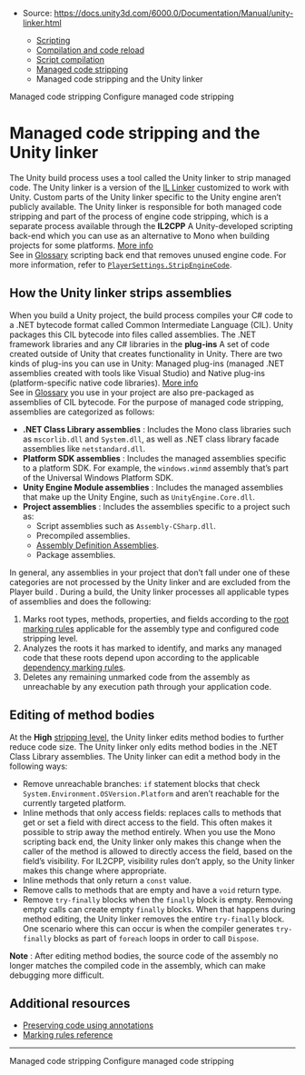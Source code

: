 * Source: https://docs.unity3d.com/6000.0/Documentation/Manual/unity-linker.html

  * [Scripting](https://docs.unity3d.com/6000.0/Documentation/Manual/scripting.html)
  * [Compilation and code reload ](https://docs.unity3d.com/6000.0/Documentation/Manual/compilation-and-code-reload.html)
  * [Script compilation](https://docs.unity3d.com/6000.0/Documentation/Manual/script-compilation.html)
  * [Managed code stripping](https://docs.unity3d.com/6000.0/Documentation/Manual/managed-code-stripping.html)
  * Managed code stripping and the Unity linker


[](https://docs.unity3d.com/6000.0/Documentation/Manual/managed-code-stripping.html)
Managed code stripping
[](https://docs.unity3d.com/6000.0/Documentation/Manual/managed-code-stripping-configure.html)
Configure managed code stripping
# Managed code stripping and the Unity linker
The Unity build process uses a tool called the Unity linker to strip managed code. The Unity linker is a version of the [IL Linker](https://github.com/mono/linker) customized to work with Unity. Custom parts of the Unity linker specific to the Unity engine aren’t publicly available.
The Unity linker is responsible for both managed code stripping and part of the process of engine code stripping, which is a separate process available through the **IL2CPP** A Unity-developed scripting back-end which you can use as an alternative to Mono when building projects for some platforms. [More info](https://docs.unity3d.com/6000.0/Documentation/Manual/scripting-backends-il2cpp.html)  
See in [Glossary](https://docs.unity3d.com/6000.0/Documentation/Manual/Glossary.html#IL2CPP) scripting back end that removes unused engine code. For more information, refer to [`PlayerSettings.StripEngineCode`](https://docs.unity3d.com/6000.0/Documentation/ScriptReference/PlayerSettings-stripEngineCode.html).
## How the Unity linker strips assemblies
When you build a Unity project, the build process compiles your C# code to a .NET bytecode format called Common Intermediate Language (CIL). Unity packages this CIL bytecode into files called assemblies. The .NET framework libraries and any C# libraries in the **plug-ins** A set of code created outside of Unity that creates functionality in Unity. There are two kinds of plug-ins you can use in Unity: Managed plug-ins (managed .NET assemblies created with tools like Visual Studio) and Native plug-ins (platform-specific native code libraries). [More info](https://docs.unity3d.com/6000.0/Documentation/Manual/plug-ins.html)  
See in [Glossary](https://docs.unity3d.com/6000.0/Documentation/Manual/Glossary.html#Plug-in) you use in your project are also pre-packaged as assemblies of CIL bytecode.
For the purpose of managed code stripping, assemblies are categorized as follows:
  * **.NET Class Library assemblies** : Includes the Mono class libraries such as `mscorlib.dll` and `System.dll`, as well as .NET class library facade assemblies like `netstandard.dll`.
  * **Platform SDK assemblies** : Includes the managed assemblies specific to a platform SDK. For example, the `windows.winmd` assembly that’s part of the Universal Windows Platform SDK.
  * **Unity Engine Module assemblies** : Includes the managed assemblies that make up the Unity Engine, such as `UnityEngine.Core.dll`.
  * **Project assemblies** : Includes the assemblies specific to a project such as: 
    * Script assemblies such as `Assembly-CSharp.dll`.
    * Precompiled assemblies.
    * [Assembly Definition Assemblies](https://docs.unity3d.com/Manual/assembly-definition-files.html).
    * Package assemblies.


In general, any assemblies in your project that don’t fall under one of these categories are not processed by the Unity linker and are excluded from the Player build .
During a build, the Unity linker processes all applicable types of assemblies and does the following:
  1. Marks root types, methods, properties, and fields according to the [root marking rules](https://docs.unity3d.com/6000.0/Documentation/Manual/managed-code-stripping-marking-rules.html#root-marking-rules) applicable for the assembly type and configured code stripping level.
  2. Analyzes the roots it has marked to identify, and marks any managed code that these roots depend upon according to the applicable [dependency marking rules](https://docs.unity3d.com/6000.0/Documentation/Manual/managed-code-stripping-marking-rules.html#dependency-marking-rules).
  3. Deletes any remaining unmarked code from the assembly as unreachable by any execution path through your application code.


## Editing of method bodies
At the **High** [stripping level](https://docs.unity3d.com/6000.0/Documentation/Manual/managed-code-stripping-configure.html), the Unity linker edits method bodies to further reduce code size. The Unity linker only edits method bodies in the .NET Class Library assemblies.
The Unity linker can edit a method body in the following ways:
  * Remove unreachable branches: `if` statement blocks that check `System.Environment.OSVersion.Platform` and aren’t reachable for the currently targeted platform.
  * Inline methods that only access fields: replaces calls to methods that get or set a field with direct access to the field. This often makes it possible to strip away the method entirely. When you use the Mono scripting back end, the Unity linker only makes this change when the caller of the method is allowed to directly access the field, based on the field’s visibility. For IL2CPP, visibility rules don’t apply, so the Unity linker makes this change where appropriate.
  * Inline methods that only return a `const` value.
  * Remove calls to methods that are empty and have a `void` return type.
  * Remove `try-finally` blocks when the `finally` block is empty. Removing empty calls can create empty `finally` blocks. When that happens during method editing, the Unity linker removes the entire `try-finally` block. One scenario where this can occur is when the compiler generates `try-finally` blocks as part of `foreach` loops in order to call `Dispose`.


**Note** : After editing method bodies, the source code of the assembly no longer matches the compiled code in the assembly, which can make debugging more difficult.
## Additional resources
  * [Preserving code using annotations](https://docs.unity3d.com/6000.0/Documentation/Manual/managed-code-stripping-preserving.html)
  * [Marking rules reference](https://docs.unity3d.com/6000.0/Documentation/Manual/managed-code-stripping-marking-rules.html)


* * *
[](https://docs.unity3d.com/6000.0/Documentation/Manual/managed-code-stripping.html)
Managed code stripping
[](https://docs.unity3d.com/6000.0/Documentation/Manual/managed-code-stripping-configure.html)
Configure managed code stripping

